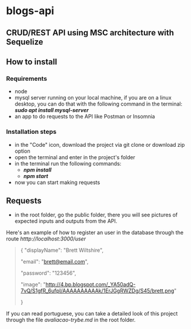 # blogs-api
## CRUD/REST API using MSC architecture with Sequelize

## How to install

### Requirements
  - node
  - mysql server running on your local machine, if you are on a linux desktop, you can do that with the following command in the terminal: ***sudo apt install mysql-server***
  - an app to do requests to the API like Postman or Insomnia

### Installation steps
  - in the "Code" icon, download the project via git clone or download zip option
  - open the terminal and enter in the project's folder
  - in the terminal run the following commands:
      - ***npm install***
      - ***npm start***
  - now you can start making requests

## Requests
  - in the root folder, go the public folder, there you will see pictures of expected inputs and outputs from the API.

Here's an example of how to register an user in the database through the route *htttp://localhost:3000/user*

> {
  > "displayName": "Brett Wiltshire",
  >
  > "email": "brett@email.com",
  >
  > "password": "123456",
  >
  > "image": "http://4.bp.blogspot.com/_YA50adQ-7vQ/S1gfR_6ufpI/AAAAAAAAAAk/1ErJGgRWZDg/S45/brett.png"
  >
> }

If you can read portuguese, you can take a detailed look of this project through the file *avaliacao-trybe.md* in the root folder.
